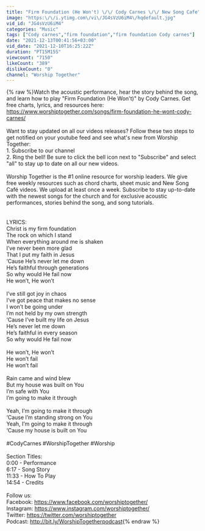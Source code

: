 ```yaml
---
title: "Firm Foundation (He Won't) \/\/ Cody Carnes \/\/ New Song Cafe"
image: "https:\/\/i.ytimg.com\/vi\/JG4sVzU6iM4\/hqdefault.jpg"
vid_id: "JG4sVzU6iM4"
categories: "Music"
tags: ["Cody carnes","firm foundation","firm foundation Cody carnes"]
date: "2021-12-13T00:41:56+03:00"
vid_date: "2021-12-10T16:25:22Z"
duration: "PT15M15S"
viewcount: "7150"
likeCount: "389"
dislikeCount: "0"
channel: "Worship Together"
---
```

{% raw %}Watch the acoustic performance, hear the story behind the song, and learn how to play &quot;Firm Foundation (He Won't)&quot; by Cody Carnes. Get free charts, lyrics, and resources here: <a rel="nofollow" target="blank" href="https://www.worshiptogether.com/songs/firm-foundation-he-wont-cody-carnes/">https://www.worshiptogether.com/songs/firm-foundation-he-wont-cody-carnes/</a><br /> <br />Want to stay updated on all our videos releases? Follow these two steps to get notified on your youtube feed and see what's new from Worship Together:<br />1. Subscribe to our channel<br />2. Ring the bell! Be sure to click the bell icon next to &quot;Subscribe&quot; and select &quot;all&quot; to stay up to date on all our new videos.<br /><br />Worship Together is the #1 online resource for worship leaders. We give free weekly resources such as chord charts, sheet music and New Song Café videos. We upload at least once a week. Subscribe to stay up-to-date with the newest songs for the church and for exclusive acoustic performances, stories behind the song, and song tutorials.<br /><br /><br />LYRICS:<br />Christ is my firm foundation<br />The rock on which I stand<br />When everything around me is shaken<br />I’ve never been more glad<br />That I put my faith in Jesus<br />‘Cause He’s never let me down<br />He’s faithful through generations<br />So why would He fail now<br />He won’t, He won’t<br /> <br />I’ve still got joy in chaos<br />I’ve got peace that makes no sense<br />I won’t be going under<br />I’m not held by my own strength<br />‘Cause I’ve built my life on Jesus<br />He’s never let me down<br />He’s faithful in every season<br />So why would He fail now<br /> <br />He won’t, He won’t<br />He won’t fail<br />He won’t fail<br /> <br />Rain came and wind blew<br />But my house was built on You<br />I’m safe with You<br />I’m going to make it through<br /> <br />Yeah, I’m going to make it through<br />‘Cause I’m standing strong on You<br />Yeah, I’m going to make it through<br />‘Cause my house is built on You<br /><br />#CodyCarnes #WorshipTogether #Worship<br /><br />Section Titles:<br />0:00 - Performance<br />6:17 - Song Story<br />11:33 - How To Play<br />14:54 - Credits<br /><br />Follow us:<br />Facebook: <a rel="nofollow" target="blank" href="https://www.facebook.com/worshiptogether/">https://www.facebook.com/worshiptogether/</a> <br />Instagram: <a rel="nofollow" target="blank" href="https://www.instagram.com/worshiptogether/">https://www.instagram.com/worshiptogether/</a><br />Twitter: <a rel="nofollow" target="blank" href="https://twitter.com/worshiptogether">https://twitter.com/worshiptogether</a><br />Podcast: <a rel="nofollow" target="blank" href="http://bit.ly/WorshipTogetherpodcast">http://bit.ly/WorshipTogetherpodcast</a>{% endraw %}
